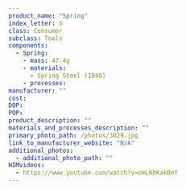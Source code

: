 ```yaml
---
product_name: "Spring"
index_letter: S
class: Consumer
subclass: Tools
components:
  - Spring:
    - mass: 47.4g
    - materials:
      - Spring Steel (1049)
    - processes:
manufacturer: ""
cost: 
DOP: 
POP: 
product_description: ""
materials_and_processes_description: ""
primary_photo_path: /photos/3029.jpg
link_to_manufacturer_website: "N/A"
additional_photos:
  - additional_photo_path: ""
HIMvideos:
  - https://www.youtube.com/watch?v=omLKbKakDoY
---
```

